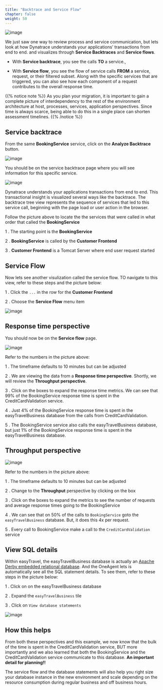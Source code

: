 ```yaml
---
title: "Backtrace and Service Flow"
chapter: false
weight: 50
---
```


![image](/images/florian.png)

We just saw one way to review process and service communication, but lets look at how Dynatrace understands your applications’ transactions from end to end. and visualizes through **Service Backtraces** and **Service flows**.

* With **Service backtrace**, you see the calls **TO** a service.,

* With **Service flow**, you see the flow of service calls **FROM** a service, request, or their filtered subset. Along with the specific services that are triggered, you can also see how each component of a request contributes to the overall response time.

{{% notice note %}}
As you plan your migration, it is important to gain a complete picture of interdependency to the rest of the environment architecture at host, processes, services, application perspectives. Since time is always scarce, being able to do this in a single place can shorten assessment timelines.
{{% /notice %}}

## Service backtrace

From the same **BookingService** service, click on the **Analyze Backtrace** button.

![image](/images/service-backtrace-arrow.png)

You should be on the service backtrace page where you will see information for this specific service.

![image](/images/service-backtrace.png)

Dynatrace understands your applications transactions from end to end. This transactional insight is visualized several ways like the backtrace. The backtrace tree view represents the sequence of services that led to this service call, beginning with the page load or user action in the browser.

Follow the picture above to locate the the services that were called in what order that called the **BookingService**

1 . The starting point is the **BookingService**

2 . **BookingService** is called by the **Customer Frontend**

3 . **Customer Frontend** is a Tomcat Server where end user request started

## Service Flow

Now lets see another visulization called the service flow. TO navigate to this view, refer to these steps and the picture below:

1 . Click the `...` in the row for the **Customer Frontend**

2 . Choose the **Service Flow** menu item

![image](/images/service-backtrace-serviceflow.png)

## Response time perspective

You should now be on the **Service flow** page.

![image](/images/service-flow.png)

Refer to the numbers in the picture above:

1 . The timeframe defaults to 10 minutes but can be adjusted

2 . We are viewing the data from a **Response time perspective**. Shortly, we will review the **Throughput perspective**.

3 . Click on the boxes to expand the response time metrics. We can see that 99% of the BookingService response time is spent in the CreditCardValidation service.

4 . Just 4% of the BookingService response time is spent in the easyTravelBusiness database from the calls from CreditCardValidation.

5 . The BookingService service also calls the easyTravelBusiness database, but just 1% of the BookingService response time is spent in the easyTravelBusiness database.

## Throughput perspective

![image](/images/service-flow-tp.png)

Refer to the numbers in the picture above:

1 . The timeframe defaults to 10 minutes but can be adjusted

2 . Change to the **Throughput** perspective by clicking on the box

3 . Click on the boxes to expand the metrics to see the number of requests and average response times going to the BookingService

4 . We can see that on 50% of the calls to `BookingService` goto the `easyTravelBusiness` database. But, it does this 4x per request.

5 . Every call to BookingService make a call to the `CreditCardValidation` service

## View SQL details

Within easyTravel, the easyTravelBusiness database is actually an [Apache Derby embedded relational database](https://en.wikipedia.org/wiki/Apache_Derby). And the OneAgent lets is automatically see all the SQL statement details. To see them, refer to these steps in the picture below:

1 . Click on on the easyTravelBusiness database

2 . Expand the `easyTravelBusiness` tile

3 . Click on `View database statements`

![image](/images/service-db.png)

## How this helps

From both these perspectives and this example, we now know that the bulk of the time is spent in the CreditCardValidation service, BUT more importantly and we also learned that both the BookingService and the CreditCardValidation service communicate to this database. **An important detail for planning!!**

The service flow and the database statements will also help you right size your database instance in the new environment and scale depending on the resource consumption during regular business and off business hours.
